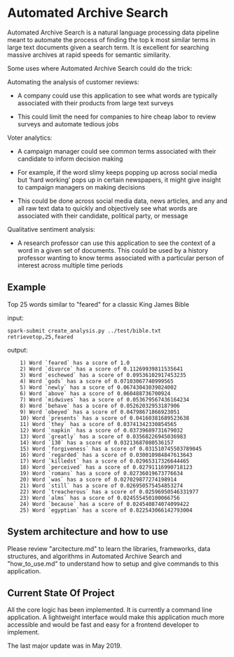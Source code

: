 # Automated Archive Search

Automated Archive Search is a natural language processing data pipeline meant to automate the process of finding the top k most similar terms in large text documents given a search term. It is excellent for searching massive archives at rapid speeds for semantic similarity.

Some uses where Automated Archive Search  could do the trick:

Automating the analysis of customer reviews:

- A company could use this application to see what words are typically associated with their products from large text surveys

- This could limit the need for companies to hire cheap labor to review surveys and automate tedious jobs

Voter analytics:

- A campaign manager could see common terms associated with their candidate to inform decision making

- For example, if the word slimy keeps popping up across social media but ‘hard working’ pops up in certain newspapers, it might give insight to campaign managers on making decisions

- This could be done across social media data, news articles, and any and all raw text data to quickly and objectively see what words are associated with their candidate, political party, or message

Qualitative sentiment analysis: 

- A research professor can use this application to see the context of a word in a given set of documents. 
This could be used by a history professor wanting to know terms associated with a particular person of interest across multiple time periods

## Example

Top 25 words similar to "feared" for a classic King James Bible

input:
```
spark-submit create_analysis.py ../test/bible.txt retrievetop,25,feared
```

output:
```
    1) Word `feared` has a score of 1.0
    2) Word `divorce` has a score of 0.11269939811535641
    3) Word `eschewed` has a score of 0.09536102917453235
    4) Word `gods` has a score of 0.07103067740999565
    5) Word `newly` has a score of 0.06743043039024002
    6) Word `above` has a score of 0.060488736700924
    7) Word `midwives` has a score of 0.053679567436164234
    8) Word `behave` has a score of 0.05262032953187906
    9) Word `obeyed` has a score of 0.04798671866923051
    10) Word `presents` has a score of 0.04160381689523638
    11) Word `they` has a score of 0.03741342330854565
    12) Word `napkin` has a score of 0.03739689731679032
    13) Word `greatly` has a score of 0.03568226945036983
    14) Word `130` has a score of 0.03213687080536157
    15) Word `forgiveness` has a score of 0.031510745503789045
    16) Word `regarded` has a score of 0.030010984847613643
    17) Word `killedst` has a score of 0.02965317326644465
    18) Word `perceived` has a score of 0.02791116990718123
    19) Word `romans` has a score of 0.02736019673776634
    20) Word `was` has a score of 0.027029877274198914
    21) Word `still` has a score of 0.026950575454853274
    22) Word `treacherous` has a score of 0.02596950546331977
    23) Word `alms` has a score of 0.024555450100066756
    24) Word `because` has a score of 0.024540874074099422
    25) Word `egyptian` has a score of 0.022543066142793004
```

## System architecture and how to use

Please review "arcitecture.md" to learn the libraries, frameworks, data structures, and algorithms in Automated Archive Search and "how_to_use.md" to understand how to setup and give commands to this application.

## Current State Of Project

All the core logic has been implemented. It is currently a command line application. A lightweight interface would make this application much more accessible and would be fast and easy for a frontend developer to implement.

The last major update was in May 2019.
